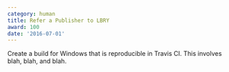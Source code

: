 ```yaml
---
category: human
title: Refer a Publisher to LBRY
award: 100
date: '2016-07-01'
---
```


Create a build for Windows that is reproducible in Travis CI. This involves blah, blah, and blah.
